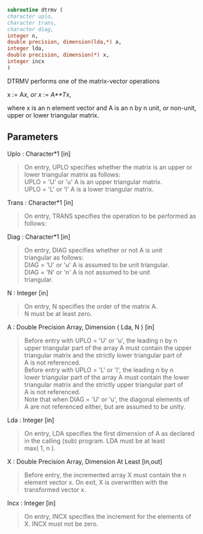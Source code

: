 ```fortran  
subroutine dtrmv (  
character uplo,  
character trans,  
character diag,  
integer n,  
double precision, dimension(lda,*) a,  
integer lda,  
double precision, dimension(*) x,  
integer incx  
)  
```  
  
DTRMV  performs one of the matrix-vector operations  
  
x := A*x,   or   x := A**T*x,  
  
where x is an n element vector and  A is an n by n unit, or non-unit,  
upper or lower triangular matrix.  
  
## Parameters  
Uplo : Character*1 [in]  
> On entry, UPLO specifies whether the matrix is an upper or  
> lower triangular matrix as follows:  
> UPLO = 'U' or 'u'   A is an upper triangular matrix.  
> UPLO = 'L' or 'l'   A is a lower triangular matrix.  
  
Trans : Character*1 [in]  
> On entry, TRANS specifies the operation to be performed as  
> follows:  
  
Diag : Character*1 [in]  
> On entry, DIAG specifies whether or not A is unit  
> triangular as follows:  
> DIAG = 'U' or 'u'   A is assumed to be unit triangular.  
> DIAG = 'N' or 'n'   A is not assumed to be unit  
> triangular.  
  
N : Integer [in]  
> On entry, N specifies the order of the matrix A.  
> N must be at least zero.  
  
A : Double Precision Array, Dimension ( Lda, N ) [in]  
> Before entry with  UPLO = 'U' or 'u', the leading n by n  
> upper triangular part of the array A must contain the upper  
> triangular matrix and the strictly lower triangular part of  
> A is not referenced.  
> Before entry with UPLO = 'L' or 'l', the leading n by n  
> lower triangular part of the array A must contain the lower  
> triangular matrix and the strictly upper triangular part of  
> A is not referenced.  
> Note that when  DIAG = 'U' or 'u', the diagonal elements of  
> A are not referenced either, but are assumed to be unity.  
  
Lda : Integer [in]  
> On entry, LDA specifies the first dimension of A as declared  
> in the calling (sub) program. LDA must be at least  
> max( 1, n ).  
  
X : Double Precision Array, Dimension At Least [in,out]  
> Before entry, the incremented array X must contain the n  
> element vector x. On exit, X is overwritten with the  
> transformed vector x.  
  
Incx : Integer [in]  
> On entry, INCX specifies the increment for the elements of  
> X. INCX must not be zero.  
  
